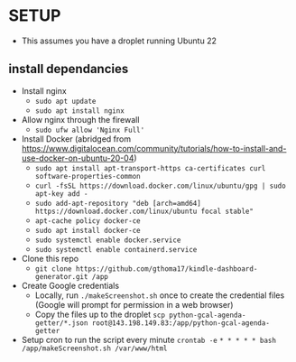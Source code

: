 # SETUP

* This assumes you have a droplet running Ubuntu 22


## install dependancies
* Install nginx
	* `sudo apt update`
	* `sudo apt install nginx`
* Allow nginx through the firewall
	* `sudo ufw allow 'Nginx Full'`
* Install Docker (abridged from https://www.digitalocean.com/community/tutorials/how-to-install-and-use-docker-on-ubuntu-20-04)
	* `sudo apt install apt-transport-https ca-certificates curl software-properties-common`
	* `curl -fsSL https://download.docker.com/linux/ubuntu/gpg | sudo apt-key add -`
	* `sudo add-apt-repository "deb [arch=amd64] https://download.docker.com/linux/ubuntu focal stable"`
	* `apt-cache policy docker-ce`
	* `sudo apt install docker-ce`
	* `sudo systemctl enable docker.service`
	* `sudo systemctl enable containerd.service`
* Clone this repo
	* `git clone https://github.com/gthoma17/kindle-dashboard-generator.git /app`
* Create Google credentials
	* Locally, run `./makeScreenshot.sh` once to create the credential files (Google will prompt for permission in a web browser)
	* Copy the files up to the droplet `scp python-gcal-agenda-getter/*.json root@143.198.149.83:/app/python-gcal-agenda-getter`
* Setup cron to run the script every minute `crontab -e` `* * * * * bash /app/makeScreenshot.sh /var/www/html`
